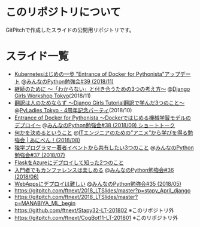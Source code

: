 # このリポジトリについて
GitPitchで作成したスライドの公開用リポジトリです。

# スライド一覧
- [Kubernetesはじめの一歩 "Entrance of Docker for Pythonista"アップデート](https://gitpitch.com/ftnext/2018_LTSlides/master?p=stapy_Nov_k8s_intro/) @[みんなのPython勉強会#39 (2018/11)](https://startpython.connpass.com/event/101476/)
- [継続のために 〜「わからない」と付き合うための3つの考え方〜](https://gitpitch.com/ftnext/2018_LTSlides/master?p=django_girls_Nov_for_beginners/) @[Django Girls Workshop Tokyo](https://djangogirls.org/tokyo/)(2018/11)
- [翻訳は人のためならず 〜Django Girls Tutorial翻訳で学んだ3つのこと〜](https://gitpitch.com/ftnext/2018_LTSlides/master?p=pyladies_Oct_Django_Girls/) @[PyLadies Tokyo - 4周年記念パーティ](https://pyladies-tokyo.connpass.com/event/99733/)(2018/10)
- [Entrance of Docker for Pythonista 〜Dockerではじめる機械学習モデルのデプロイ〜](https://gitpitch.com/ftnext/2018_LTSlides/master?p=stapy_Sep_docker/) @[みんなのPython勉強会#38 (2018/09) ショートトーク](https://startpython.connpass.com/event/92358/)
- [何かを決めるということ](https://gitpitch.com/ftnext/2018_LTSlides/master?p=aniben_August_imas) @[ITエンジニアのための”アニメ”から学びを得る勉強会 | あにべん！(2018/08)](https://aniben.connpass.com/event/94950/)
- [独学プログラマー著者イベントから共有したい3つのこと](https://gitpitch.com/ftnext/2018_LTSlides/master?p=stapy_July_self_taught) @[みんなのPython勉強会#37 (2018/07)](https://startpython.connpass.com/event/81625/)
- [FlaskをAzureにデプロイして知った2つのこと](https://gitpitch.com/ftnext/2018_LTSlides/master?p=spz_June_16meetup)
- [入門者でもカンファレンスは楽しめる](https://gitpitch.com/ftnext/2018_LTSlides/master?p=stapy_June_django_congress) @[みんなのPython勉強会#36 (2018/06)](https://startpython.connpass.com/event/81624/)
- [WebAppsにデプロイは難しい](https://gitpitch.com/ftnext/2018_LTSlides/master?p=stapy_May_Flask_Azure) @[みんなのPython勉強会#35 (2018/05)](https://startpython.connpass.com/event/81622/)
- https://gitpitch.com/ftnext/2018_LTSlides/master?p=stapy_April_django
- https://gitpitch.com/ftnext/2018_LTSlides/master?p=MANABIYA_ML_begin
- https://github.com/ftnext/Stapy32-LT-201802 ※このリポジトリ外
- https://gitpitch.com/ftnext/CogBot11-LT-201801 ※このリポジトリ外
